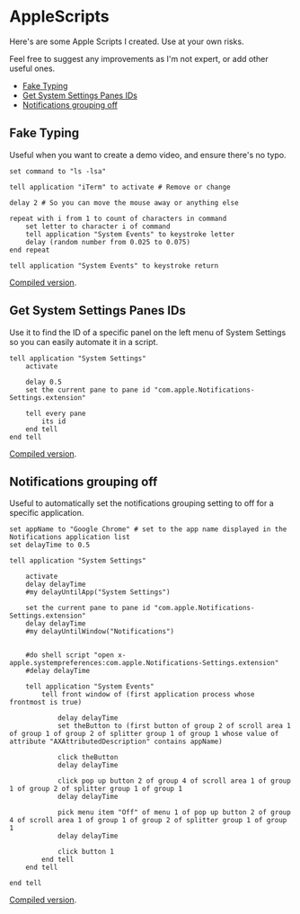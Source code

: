 # AppleScripts

Here's are some Apple Scripts I created. Use at your own risks.

Feel free to suggest any improvements as I'm not expert, or add other useful ones.

- [Fake Typing](#fake-typing)
- [Get System Settings Panes IDs](#get-system-settings-panes-ids)
- [Notifications grouping off](scripts/notifications-grouping-off.scpt)

## Fake Typing

Useful when you want to create a demo video, and ensure there's no typo.

```applescript
set command to "ls -lsa"

tell application "iTerm" to activate # Remove or change

delay 2 # So you can move the mouse away or anything else

repeat with i from 1 to count of characters in command
    set letter to character i of command
    tell application "System Events" to keystroke letter
    delay (random number from 0.025 to 0.075)
end repeat

tell application "System Events" to keystroke return
```

[Compiled version](scripts/fake-typing.scpt).

## Get System Settings Panes IDs

Use it to find the ID of a specific panel on the left menu of System Settings so you can easily automate it in a script.

```applescript
tell application "System Settings"
    activate

    delay 0.5
    set the current pane to pane id "com.apple.Notifications-Settings.extension"

    tell every pane
        its id
    end tell
end tell
```

[Compiled version](scripts/get-system-settings-panes-ids.scpt).

## Notifications grouping off

Useful to automatically set the notifications grouping setting to off for a specific application.

```applescript
set appName to "Google Chrome" # set to the app name displayed in the Notifications application list
set delayTime to 0.5

tell application "System Settings"

    activate
    delay delayTime
    #my delayUntilApp("System Settings")

    set the current pane to pane id "com.apple.Notifications-Settings.extension"
    delay delayTime
    #my delayUntilWindow("Notifications")


    #do shell script "open x-apple.systempreferences:com.apple.Notifications-Settings.extension"
    #delay delayTime

    tell application "System Events"
        tell front window of (first application process whose frontmost is true)

            delay delayTime
            set theButton to (first button of group 2 of scroll area 1 of group 1 of group 2 of splitter group 1 of group 1 whose value of attribute "AXAttributedDescription" contains appName)

            click theButton
            delay delayTime

            click pop up button 2 of group 4 of scroll area 1 of group 1 of group 2 of splitter group 1 of group 1
            delay delayTime

            pick menu item "Off" of menu 1 of pop up button 2 of group 4 of scroll area 1 of group 1 of group 2 of splitter group 1 of group 1
            delay delayTime

            click button 1
        end tell
    end tell

end tell
```

[Compiled version](scripts/notifications-grouping-off.scpt).
